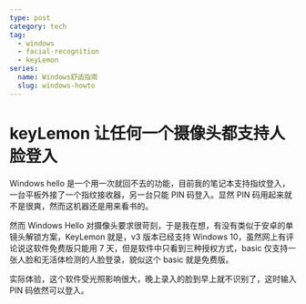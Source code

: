 ```yaml
---
type: post
category: tech
tag:
  - windows
  - facial-recognition
  - keyLemon
series:
  name: Windows舒适指南
  slug: windows-howto
---
```


# keyLemon 让任何一个摄像头都支持人脸登入

Windows hello 是一个用一次就回不去的功能，目前我的笔记本支持指纹登入，一台平板外接了一个指纹接收器，另一台只能 PIN 码登入。显然 PIN 码用起来就不是很爽，然而这机器还是用来看书的。

然而 Windows Hello 对摄像头要求很苛刻，于是我在想，有没有类似于安卓的单镜头解锁方案，KeyLemon 就是，v3 版本已经支持 Windows 10，虽然网上有评论说这软件免费版只能用 7 天，但是软件中只看到三种授权方式，basic 仅支持一张人脸和无活体检测的人脸登录，貌似这个 basic 就是免费版。

实际体验，这个软件受光照影响很大，晚上录入的脸到早上就不识别了，这时输入 PIN 码依然可以登入。
